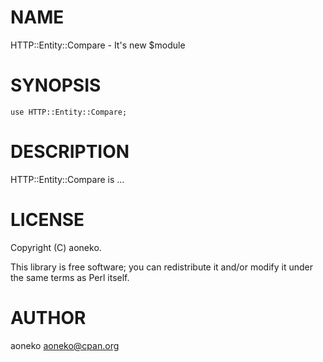 # NAME

HTTP::Entity::Compare - It's new $module

# SYNOPSIS

    use HTTP::Entity::Compare;

# DESCRIPTION

HTTP::Entity::Compare is ...

# LICENSE

Copyright (C) aoneko.

This library is free software; you can redistribute it and/or modify
it under the same terms as Perl itself.

# AUTHOR

aoneko <aoneko@cpan.org>
